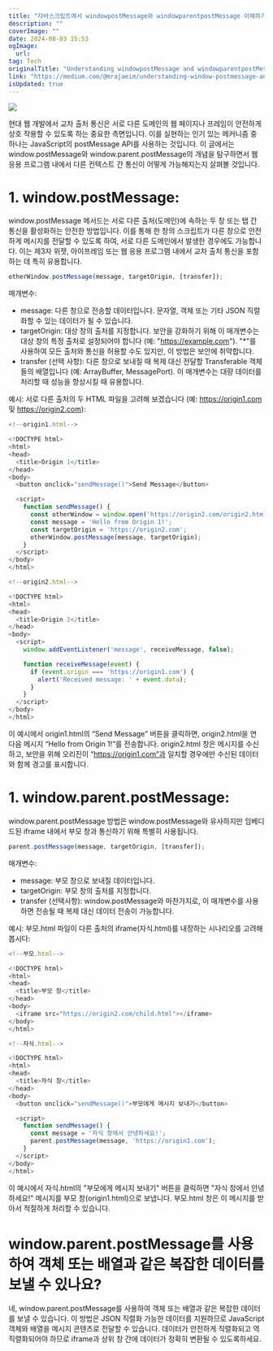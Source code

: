 ```yaml
---
title: "자바스크립트에서 windowpostMessage와 windowparentpostMessage 이해하기"
description: ""
coverImage: ""
date: 2024-08-03 15:53
ogImage: 
  url: 
tag: Tech
originalTitle: "Understanding windowpostMessage and windowparentpostMessage in JavaScript"
link: "https://medium.com/@mrajaeim/understanding-window-postmessage-and-window-parent-postmessage-in-javascript-f09d4eac68ba"
isUpdated: true
---
```






<img src="/assets/img/UnderstandingwindowpostMessageandwindowparentpostMessageinJavaScript_0.png" />

현대 웹 개발에서 교차 출처 통신은 서로 다른 도메인의 웹 페이지나 프레임이 안전하게 상호 작용할 수 있도록 하는 중요한 측면입니다. 이를 실현하는 인기 있는 메커니즘 중 하나는 JavaScript의 postMessage API를 사용하는 것입니다. 이 글에서는 window.postMessage와 window.parent.postMessage의 개념을 탐구하면서 웹 응용 프로그램 내에서 다른 컨텍스트 간 통신이 어떻게 가능해지는지 살펴볼 것입니다.

# 1. window.postMessage:

window.postMessage 메서드는 서로 다른 출처(도메인)에 속하는 두 창 또는 탭 간 통신을 활성화하는 안전한 방법입니다. 이를 통해 한 창의 스크립트가 다른 창으로 안전하게 메시지를 전달할 수 있도록 하여, 서로 다른 도메인에서 발생한 경우에도 가능합니다. 이는 제3자 위젯, 아이프레임 또는 웹 응용 프로그램 내에서 교차 출처 통신을 포함하는 데 특히 유용합니다.

<div class="content-ad"></div>

```js
otherWindow.postMessage(message, targetOrigin, [transfer]);
```

매개변수:

- message: 다른 창으로 전송할 데이터입니다. 문자열, 객체 또는 기타 JSON 직렬화할 수 있는 데이터가 될 수 있습니다.
- targetOrigin: 대상 창의 출처를 지정합니다. 보안을 강화하기 위해 이 매개변수는 대상 창의 특정 출처로 설정되어야 합니다 (예: "https://example.com"). "\*"를 사용하여 모든 출처와 통신을 허용할 수도 있지만, 이 방법은 보안에 취약합니다.
- transfer (선택 사항): 다른 창으로 보내질 때 복제 대신 전달할 Transferable 객체들의 배열입니다 (예: ArrayBuffer, MessagePort). 이 매개변수는 대량 데이터를 처리할 때 성능을 향상시킬 때 유용합니다.

예시: 서로 다른 출처의 두 HTML 파일을 고려해 보겠습니다 (예: https://origin1.com 및 https://origin2.com):

<div class="content-ad"></div>

```js
<!--origin1.html-->

<!DOCTYPE html>
<html>
<head>
  <title>Origin 1</title>
</head>
<body>
  <button onclick="sendMessage()">Send Message</button>

  <script>
    function sendMessage() {
      const otherWindow = window.open('https://origin2.com/origin2.html');
      const message = 'Hello from Origin 1!';
      const targetOrigin = 'https://origin2.com';
      otherWindow.postMessage(message, targetOrigin);
    }
  </script>
</body>
</html>
```

```js
<!--origin2.html-->

<!DOCTYPE html>
<html>
<head>
  <title>Origin 2</title>
</head>
<body>
  <script>
    window.addEventListener('message', receiveMessage, false);

    function receiveMessage(event) {
      if (event.origin === 'https://origin1.com') {
        alert('Received message: ' + event.data);
      }
    }
  </script>
</body>
</html>
```

이 예시에서 origin1.html의 “Send Message” 버튼을 클릭하면, origin2.html을 연 다음 메시지 “Hello from Origin 1!”를 전송합니다. origin2.html 창은 메시지를 수신하고, 보안을 위해 오리진이 “https://origin1.com”과 일치할 경우에만 수신된 데이터와 함께 경고를 표시합니다.

# 1. window.parent.postMessage:

<div class="content-ad"></div>

window.parent.postMessage 방법은 window.postMessage와 유사하지만 임베디드된 iframe 내에서 부모 창과 통신하기 위해 특별히 사용됩니다.

```js
parent.postMessage(message, targetOrigin, [transfer]);
```

매개변수:

- message: 부모 창으로 보내질 데이터입니다.
- targetOrigin: 부모 창의 출처를 지정합니다.
- transfer (선택사항): window.postMessage와 마찬가지로, 이 매개변수를 사용하면 전송될 때 복제 대신 데이터 전송이 가능합니다.

<div class="content-ad"></div>

예시: 부모.html 파일이 다른 출처의 iframe(자식.html)를 내장하는 시나리오를 고려해 봅시다:

```js
<!--부모.html-->

<!DOCTYPE html>
<html>
<head>
  <title>부모 창</title>
</head>
<body>
  <iframe src="https://origin2.com/child.html"></iframe>
</body>
</html>
```

```js
<!--자식.html-->

<!DOCTYPE html>
<html>
<head>
  <title>자식 창</title>
</head>
<body>
  <button onclick="sendMessage()">부모에게 메시지 보내기</button>

  <script>
    function sendMessage() {
      const message = '자식 창에서 안녕하세요!';
      parent.postMessage(message, 'https://origin1.com');
    }
  </script>
</body>
</html>
```

이 예시에서 자식.html의 "부모에게 메시지 보내기" 버튼을 클릭하면 "자식 창에서 안녕하세요!" 메시지를 부모 창(origin1.html)으로 보냅니다. 부모.html 창은 이 메시지를 받아서 적절하게 처리할 수 있습니다.

<div class="content-ad"></div>

# window.parent.postMessage를 사용하여 객체 또는 배열과 같은 복잡한 데이터를 보낼 수 있나요?

네, window.parent.postMessage를 사용하여 객체 또는 배열과 같은 복잡한 데이터를 보낼 수 있습니다. 이 방법은 JSON 직렬화 가능한 데이터를 지원하므로 JavaScript 객체와 배열을 메시지 콘텐츠로 전달할 수 있습니다. 데이터가 안전하게 직렬화되고 역직렬화되어야 하므로 iframe과 상위 창 간에 데이터가 정확히 변환될 수 있도록하세요.
